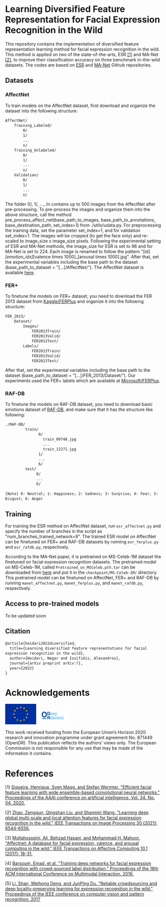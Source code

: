 # Learning Diversified Feature Representation for Facial Expression Recognition in the Wild

This repository contains the implementation of diversified feature representation learning method for facial expression recognition in the wild. 
This method is applied on two of the state-of-the-arts, ESR [[1]](#1) and MA-Net [[2]](#2), to improve their classification accuracy on three benchmark in-the-wild datasets. 
The codes are based on [ESR](https://github.com/siqueira-hc/Efficient-Facial-Feature-Learning-with-Wide-Ensemble-based-Convolutional-Neural-Networks) and [MA-Net](https://github.com/zengqunzhao/MA-Net) Github repositories. 

## Datasets
### AffectNet
To train models on the AffectNet dataset, first download and organize the dataset into the following structure:

```
AffectNet/    
    Training_Labeled/
        0/
        1/
        ...
        n/
    Training_Unlabeled/
        0/
        1/
        ...
        n/
    Validation/
        0/
        1/
        ...
        n/
```
The folder 0/, 1/, ..., /n contains up to 500 images from the AffectNet after pre-processing. To pre-process the images and organize them into the above structure, call the method pre_process_affect_net(base_path_to_images, base_path_to_annotations, base_destination_path, set_index=1) from ./utils/udata.py. For preprocessing the training data, set the parameter set_index=1, and for validation set_index=1. The images will be cropped (to get the face only) and re-scaled to image_size x image_size pixels. Following the experimental setting of ESR and MA-Net methods, the image_size for ESR is set to 96 and for MA-Net is set to 224. Each image is renamed to follow the pattern "[id]_[emotion_idx]_[valence times 1000]_[arousal times 1000].jpg".
After that, set the experimental variables including the base path to the dataset (base_path_to_dataset = "[...]/AffectNet/").
The AffectNet dataset is available [here](http://mohammadmahoor.com/affectnet/).

### FER+
To finetune the models on FER+ dataset, you need to download the FER 2013 dataset from [Kaggle/FERPlus](https://www.kaggle.com/c/challenges-in-representation-learning-facial-expression-recognition-challenge/data) and organize it into the following structure:

```
FER_2013/
    Dataset/
        Images/
            FER2013Train/
            FER2013Valid/
            FER2013Test/
        Labels/
            FER2013Train/
            FER2013Valid/
            FER2013Test/
```
After that, set the experimental variables including the base path to the dataset (base_path_to_dataset = "[...]/FER_2013/Dataset/").
Our experiments used the FER+ labels which are available at [Microsoft/FERPlus](https://github.com/microsoft/FERPlus).


### RAF-DB
To finetune the models on RAF-DB dataset, you need to download basic emotions dataset of [RAF-DB](http://www.whdeng.cn/raf/model1.html), and make sure that it has the structure like following:
 
```
./RAF-DB/
         train/
               0/
                 train_09748.jpg
                 ...
                 train_12271.jpg
               1/
               ...
               6/
         test/
              0/
              ...
              6/

[Note] 0: Neutral; 1: Happiness; 2: Sadness; 3: Surprise; 4: Fear; 5: Disgust; 6: Anger
```


## Training 
For training the ESR method on AffectNet dataset, run ```esr_affectnet.py``` and specify the number of branches in the script as "num_branches_trained_network=9". 
The trained ESR model on AffectNet can be finetuned on FER+ and RAF-DB datasets by running ```esr_ferplus.py``` and ```esr_rafdb.py```, respectively. 

According to the MA-Net paper, it is pretrained on MS-Celeb-1M dataset the finetuned on facial expression recognition datasets. The pretrained model on MS-Celeb-1M, called ```Pretrained_on_MSCeleb.pth.tar``` can be downloaded from [here](https://drive.google.com/file/d/1tro_RCovLKNACt4MKYp3dmIvvxiOC2pi/view?usp=sharing) and put it in the ```checkpoint/MS-Celeb-1M/``` directory. 
This pretrained model can be finetuned on AffectNet, FER+ and RAF-DB by running ```manet_affectnet.py```, ```manet_ferplus.py```, and ```manet_rafdb.py```, respectively.
## Access to pre-trained models
To be updated soon 
## Citation
```
@article{heidari2022diversified,
  title={Learning diversified feature representations for facial expression recognition in the wild},
  author={Heidari, Negar and Iosifidis, Alexandros},
  journal={arXiv preprint arXiv:?},
  year={2022}
}
```

# Acknowledgements
<img src="https://github.com/negarhdr/Diversified-Facial-Expression-Recognition/blob/main/eu_logo.png" width="100"> <img src="https://github.com/negarhdr/Diversified-Facial-Expression-Recognition/blob/main/opendr_logo.png" width="100"> 

This work received funding from the European Union’s Horizon 2020 research and innovation programme under grant agreement No. 871449 (OpenDR). This publication reflects the authors’ views only. The European Commission is not responsible for any use that may be made of the information it contains.

# References 


<a id="1">[1]</a> 
[Siqueira, Henrique, Sven Magg, and Stefan Wermter. "Efficient facial feature learning with wide ensemble-based convolutional neural networks." Proceedings of the AAAI conference on artificial intelligence. Vol. 34. No. 04. 2020.](https://ojs.aaai.org/index.php/AAAI/article/view/6037)

<a id="2">[2]</a> 
[Zhao, Zengqun, Qingshan Liu, and Shanmin Wang. "Learning deep global multi-scale and local attention features for facial expression recognition in the wild." IEEE Transactions on Image Processing 30 (2021): 6544-6556.](https://ieeexplore.ieee.org/abstract/document/9474949?casa_token=EcE55deTQhIAAAAA:fGEO1hcE3J80KxgtGLwXPgpsGD-5maFFvddoMG3mim0RU9j1mR_jVuFjmPDGTXPcWWeuh8U)

<a id="3">[3]</a> 
[Mollahosseini, Ali, Behzad Hasani, and Mohammad H. Mahoor. "Affectnet: A database for facial expression, valence, and arousal computing in the wild." IEEE Transactions on Affective Computing 10.1 (2017): 18-31.](https://ieeexplore.ieee.org/abstract/document/8013713?casa_token=jNjpOPFaoGAAAAAA:_sI3UC3TdaFj2JHMZfrvlVev-DIwWHCOekhgF-IZ1I-nklm8DT1-KoW7kutALHbRLOQiPac)

<a id="4">[4]</a> 
[Barsoum, Emad, et al. "Training deep networks for facial expression recognition with crowd-sourced label distribution." Proceedings of the 18th ACM International Conference on Multimodal Interaction. 2016.](https://dl.acm.org/doi/abs/10.1145/2993148.2993165?casa_token=TKDVV7lRdP8AAAAA:Oik4YYGDt-L-_TBSUZFHfv2buvXkFLqlxqv3qXBFyutJk9Gsrdw3o2DSCQG5gunJ9w7QKB_fQg)

<a id="5">[5]</a> 
[Li, Shan, Weihong Deng, and JunPing Du. "Reliable crowdsourcing and deep locality-preserving learning for expression recognition in the wild." Proceedings of the IEEE conference on computer vision and pattern recognition. 2017](https://openaccess.thecvf.com/content_cvpr_2017/html/Li_Reliable_Crowdsourcing_and_CVPR_2017_paper.html)